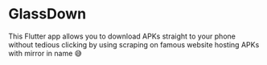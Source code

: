 # GlassDown

This Flutter app allows you to download APKs straight to your phone without tedious clicking by using scraping on famous website hosting APKs with mirror in name 😅